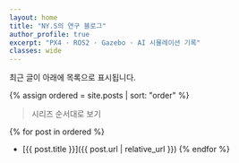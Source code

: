 ```yaml
---
layout: home
title: "NY.S의 연구 블로그"
author_profile: true
excerpt: "PX4 · ROS2 · Gazebo · AI 시뮬레이션 기록"
classes: wide
---
```


최근 글이 아래에 목록으로 표시됩니다.

{% assign ordered = site.posts | sort: "order" %}
> 시리즈 순서대로 보기

{% for post in ordered %}
- [{{ post.title }}]({{ post.url | relative_url }})
{% endfor %}
